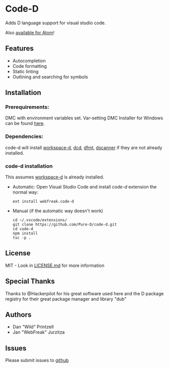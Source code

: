 # Code-D

Adds D language support for visual studio code.

Also [available for Atom](https://github.com/Vild/atomize-d)!

## Features

* Autocompletion
* Code formatting
* Static linting
* Outlining and searching for symbols

## Installation

### Prerequirements:
DMC with environment variables set. Var-setting DMC Installer for Windows can be found [here](http://ftp.digitalmars.com/).

### Dependencies:

code-d will install [workspace-d](https://github.com/Pure-D/workspace-d),
[dcd](https://github.com/Hackerpilot/DCD), [dfmt](https://github.com/Hackerpilot/dfmt),
[dscanner](https://github.com/Hackerpilot/Dscanner) if they are not already installed.

### code-d installation

This assumes [workspace-d](https://github.com/Pure-D/workspace-d) is already installed.

* Automatic:
  Open Visual Studio Code and install _code-d_ extension the normal way:

  ```
  ext install webfreak.code-d
  ```

* Manual (if the automatic way doesn't work)

    ```
    cd ~/.vscode/extensions/
    git clone https://github.com/Pure-D/code-d.git
    cd code-d
    npm install
    tsc -p .
    ```

## License

MIT - Look in [LICENSE.md](LICENSE.md) for more information

## Special Thanks

Thanks to @Hackerpilot for his great software used here and the D package registry
for their great package manager and library "dub"

## Authors

* Dan "Wild" Printzell
* Jan "WebFreak" Jurzitza

## Issues

Please submit issues to [github](https://github.com/Pure-D/code-d)
